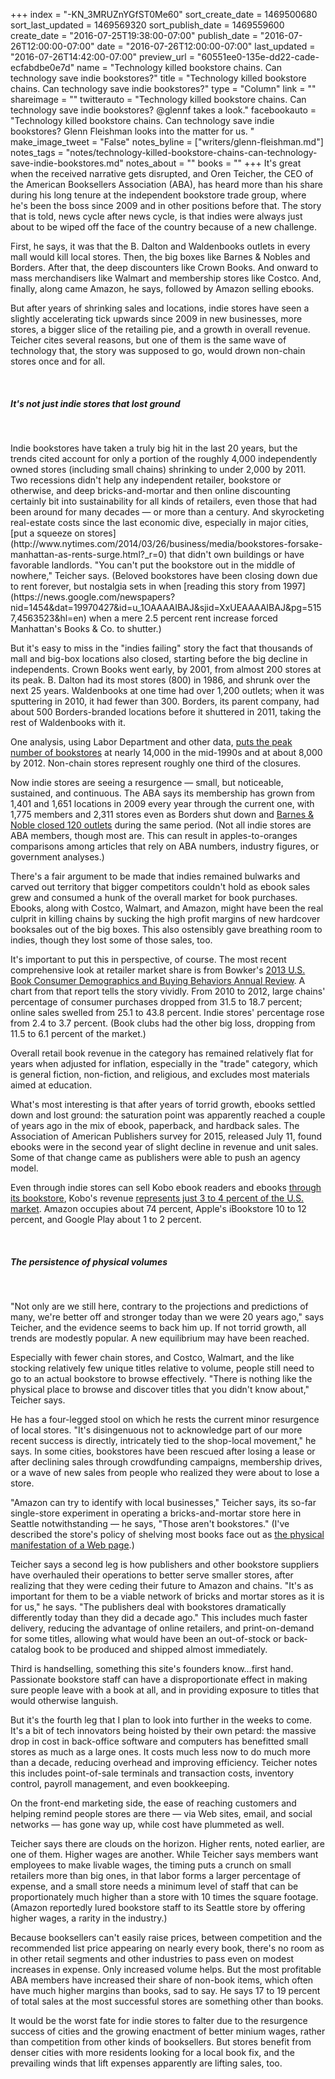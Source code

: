 +++
index = "-KN_3MRUZnYGfST0Me60"
sort_create_date = 1469500680
sort_last_updated = 1469569320
sort_publish_date = 1469559600
create_date = "2016-07-25T19:38:00-07:00"
publish_date = "2016-07-26T12:00:00-07:00"
date = "2016-07-26T12:00:00-07:00"
last_updated = "2016-07-26T14:42:00-07:00"
preview_url = "60551ee0-135e-dd22-cade-ecfabdbe0e7d"
name = "Technology killed bookstore chains. Can technology save indie bookstores?"
title = "Technology killed bookstore chains. Can technology save indie bookstores?"
type = "Column"
link = ""
shareimage = ""
twitterauto = "Technology killed bookstore chains. Can technology save indie bookstores? @glennf takes a look."
facebookauto = "Technology killed bookstore chains. Can technology save indie bookstores? Glenn Fleishman looks into the matter for us. "
make_image_tweet = "False"
notes_byline = ["writers/glenn-fleishman.md"]
notes_tags = "notes/technology-killed-bookstore-chains-can-technology-save-indie-bookstores.md"
notes_about = ""
books = ""
+++
It's great when the received narrative gets disrupted, and Oren Teicher, the CEO of the American Booksellers Association (ABA), has heard more than his share during his long tenure at the independent bookstore trade group, where he's been the boss since 2009 and in other positions before that. The story that is told, news cycle after news cycle, is that indies were always just about to be wiped off the face of the country because of a new challenge.

First, he says, it was that the B. Dalton and Waldenbooks outlets in every mall would kill local stores. Then, the big boxes like Barnes &amp; Nobles and Borders. After that, the deep discounters like Crown Books. And onward to mass merchandisers like Walmart and membership stores like Costco. And, finally, along came Amazon, he says, followed by Amazon selling ebooks.

But after years of shrinking sales and locations, indie stores have seen a slightly accelerating tick upwards since 2009 in new businesses, more stores, a bigger slice of the retailing pie, and a growth in overall revenue. Teicher cites several reasons, but one of them is the same wave of technology that, the story was supposed to go, would drown non-chain stores once and for all.

<br>
<h5>It's not just indie stores that lost ground</h5>
<br>

<p class="noindent">Indie bookstores have taken a truly big hit in the last 20 years, but the trends cited account for only a portion of the roughly 4,000 independently owned stores (including small chains) shrinking to under 2,000 by 2011. Two recessions didn't help any independent retailer, bookstore or otherwise, and deep bricks-and-mortar and then online discounting certainly bit into sustainability for all kinds of retailers, even those that had been around for many decades &mdash; or more than a century. And skyrocketing real-estate costs since the last economic dive, especially in major cities, [put a squeeze on stores](http://www.nytimes.com/2014/03/26/business/media/bookstores-forsake-manhattan-as-rents-surge.html?_r=0) that didn't own buildings or have favorable landlords. "You can't put the bookstore out in the middle of nowhere," Teicher says. (Beloved bookstores have been closing down due to rent forever, but nostalgia sets in when [reading this story from 1997](https://news.google.com/newspapers?nid=1454&dat=19970427&id=u_1OAAAAIBAJ&sjid=XxUEAAAAIBAJ&pg=5157,4563523&hl=en) when a mere 2.5 percent rent increase forced Manhattan's Books & Co. to shutter.)</p>

But it's easy to miss in the "indies failing" story the fact that thousands of mall and big-box locations also closed, starting before the big decline in independents. Crown Books went early, by 2001, from almost 200 stores at its peak. B. Dalton had its most stores (800) in 1986, and shrunk over the next 25 years. Waldenbooks at one time had over 1,200 outlets; when it was sputtering in 2010, it had fewer than 300. Borders, its parent company, had about 500 Borders-branded locations before it shuttered in 2011, taking the rest of Waldenbooks with it.

One analysis, using Labor Department and other data, [puts the peak number of bookstores](http://www.marketsize.com/blog/index.php/2013/12/30/independent-bookstores/) at nearly 14,000 in the mid-1990s and at about 8,000 by 2012. Non-chain stores represent roughly one third of the closures.

Now indie stores are seeing a resurgence &mdash; small, but noticeable, sustained, and continuous. The ABA says its membership has grown from 1,401 and 1,651 locations in 2009 every year through the current one, with 1,775 members and 2,311 stores even as Borders shut down and [Barnes &amp; Noble closed 120 outlets](http://fortune.com/2016/03/03/barnes-noble-results/) during the same period. (Not all indie stores are ABA members, though most are. This can result in apples-to-oranges comparisons among articles that rely on ABA numbers, industry figures, or government analyses.)

There's a fair argument to be made that indies remained bulwarks and carved out territory that bigger competitors couldn't hold as ebook sales grew and consumed a hunk of the overall market for book purchases. Ebooks, along with Costco, Walmart, and Amazon, might have been the real culprit in killing chains by sucking the high profit margins of new hardcover booksales out of the big boxes. This also ostensibly gave breathing room to indies, though they lost some of those sales, too.

It's important to put this in perspective, of course. The most recent comprehensive look at retailer market share is from Bowker's [2013 U.S. Book Consumer Demographics and Buying Behaviors Annual Review](http://www.bowker.com/news/2013/Online-Retailers-Gained-While-Brick-and-Mortar-Lost-In-Wake-of-Borders-Exit.html). A chart from that report tells the story vividly. From 2010 to 2012, large chains' percentage of consumer purchases dropped from 31.5 to 18.7 percent; online sales swelled from 25.1 to 43.8 percent. Indie stores' percentage rose from 2.4 to 3.7 percent. (Book clubs had the other big loss, dropping from 11.5 to 6.1 percent of the market.)

Overall retail book revenue in the category has remained relatively flat for years when adjusted for inflation, especially in the "trade" category, which is general fiction, non-fiction, and religious, and excludes most materials aimed at education.

What's most interesting is that after years of torrid growth, ebooks settled down and lost ground: the saturation point was apparently reached a couple of years ago in the mix of ebook, paperback, and hardback sales. The Association of American Publishers survey for 2015, released July 11, found ebooks were in the second year of slight decline in revenue and unit sales. Some of that change came as publishers were able to push an agency model.

Even through indie stores can sell Kobo ebook readers and ebooks [through its bookstore](http://www.pewinternet.org/2015/08/19/mobile-messaging-and-social-media-2015/2015-08-19_social-media-update_12/), Kobo's revenue [represents just 3 to 4 percent of the U.S. market](http://authorearnings.com/report/october-2015-apple-bn-kobo-and-google-a-look-at-the-rest-of-the-ebook-market/). Amazon occupies about 74 percent, Apple's iBookstore 10 to 12 percent, and Google Play about 1 to 2 percent.

<br>
<h5>The persistence of physical volumes</h5>
<br>

<p class="noindent">"Not only are we still here, contrary to the projections and predictions of many, we're better off and stronger today than we were 20 years ago," says Teicher, and the evidence seems to back him up. If not torrid growth, all trends are modestly popular. A new equilibrium may have been reached.</p>

Especially with fewer chain stores, and Costco, Walmart, and the like stocking relatively few unique titles relative to volume, people still need to go to an actual bookstore to browse effectively. "There is nothing like the physical place to browse and discover titles that you didn't know about," Teicher says.

He has a four-legged stool on which he rests the current minor resurgence of local stores. "It's disingenuous not to acknowledge part of our more recent success is directly, intricately tied to the shop-local movement," he says. In some cities, bookstores have been rescued after losing a lease or after declining sales through crowdfunding campaigns, membership drives, or a wave of new sales from people who realized they were about to lose a store. 

"Amazon can try to identify with local businesses," Teicher says, its so-far single-store experiment in operating a bricks-and-mortar store here in Seattle notwithstanding &mdash; he says, "Those aren't bookstores." (I've described the store's policy of shelving most books face out as [the physical manifestation of a Web page](http://glog.glennf.com/blog/2015/11/11/theres-no-back-in-the-amazon-store-only-front).)

Teicher says a second leg is how publishers and other bookstore suppliers have overhauled their operations to better serve smaller stores, after realizing that they were ceding their future to Amazon and chains. "It's as important for them to be a viable network of bricks and mortar stores as it is for us," he says. "The publishers deal with bookstores dramatically differently today than they did a decade ago." This includes much faster delivery, reducing the advantage of online retailers, and print-on-demand for some titles, allowing what would have been an out-of-stock or back-catalog book to be produced and shipped almost immediately.

Third is handselling, something this site's founders know…first hand. Passionate bookstore staff can have a disproportionate effect in making sure people leave with a book at all, and in providing exposure to titles that would otherwise languish.

But it's the fourth leg that I plan to look into further in the weeks to come. It's a bit of tech innovators being hoisted by their own petard: the massive drop in cost in back-office software and computers has benefitted small stores as much as a large ones. It costs much less now to do much more than a decade, reducing overhead and improving efficiency. Teicher notes this includes point-of-sale terminals and transaction costs, inventory control, payroll management, and even bookkeeping.

On the front-end marketing side, the ease of reaching customers and helping remind people stores are there &mdash; via Web sites, email, and social networks &mdash; has gone way up, while cost have plummeted as well.

Teicher says there are clouds on the horizon. Higher rents, noted earlier, are one of them. Higher wages are another. While Teicher says members want employees to make livable wages, the timing puts a crunch on small retailers more than big ones, in that labor forms a larger percentage of expense, and a small store needs a minimum level of staff that can be proportionately much higher than a store with 10 times the square footage. (Amazon reportedly lured bookstore staff to its Seattle store by offering higher wages, a rarity in the industry.)

Because booksellers can't easily raise prices, between competition and the recommended list price appearing on nearly every book, there's no room as in other retail segments and other industries to pass even on modest increases in expense. Only increased volume helps. But the most profitable ABA members have increased their share of non-book items, which often have much higher margins than books, sad to say. He says 17 to 19 percent of total sales at the most successful stores are something other than books.

It would be the worst fate for indie stores to falter due to the resurgence success of cities and the growing enactment of better minium wages, rather than competition from other kinds of booksellers. But stores benefit from denser cities with more residents looking for a local book fix, and the prevailing winds that lift expenses apparently are lifting sales, too.